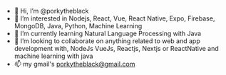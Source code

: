 - 👋 Hi, I’m @porkytheblack
- 👀 I’m interested in Nodejs, React, Vue, React Native, Expo, Firebase, MongoDB, Java, Python, Machine Learning
- 🌱 I’m currently learning Natural Language Processing with Java
- 💞️ I’m looking to collaborate on anything related to web and app development with, NodeJs VueJs, Reactjs, Nextjs or ReactNative and machine learning with java
- 📫 my gmail's porkytheblack@gmail.com

<!---
porkytheblack/porkytheblack is a ✨ special ✨ repository because its `README.md` (this file) appears on your GitHub profile.
You can click the Preview link to take a look at your changes.
--->
